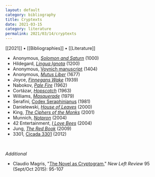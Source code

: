 ```yaml
---
layout: default
category: bibliography
title: Cryptexts
date: 2021-03-15
category: literature
permalink: 2021/03/14/cryptexts
---
```


[[2021]] • [[Bibliographies]] • [[Literature]]

* Anonymous, [*Solomon and Saturn*](https://en.wikipedia.org/wiki/Solomon_and_Saturn) (1000)
* Hildegard,  [*Lingua Ignota*](https://en.wikipedia.org/wiki/Lingua_Ignota) (1200)
* Anonymous, [Voynich manuscript](https://en.wikipedia.org/wiki/Voynich_manuscript) (1404)
* Anonymous, [*Mutus Liber*](https://en.wikipedia.org/wiki/Mutus_Liber) (1677)
* Joyce, [*Finnegans Wake*](https://en.wikipedia.org/wiki/Finnegans_Wake) (1939)
* Nabokov, [*Pale Fire*](https://en.wikipedia.org/wiki/Pale_Fire) (1962)
* Cortázar, [*Hopscotch*](https://en.wikipedia.org/wiki/Hopscotch_(Cort%C3%A1zar_novel)) (1963)
* Williams, [*Masquerade*](https://en.wikipedia.org/wiki/Masquerade_(book)) (1979)
* Serafini, [Codex Seraphinianus](https://en.wikipedia.org/wiki/Codex_Seraphinianus) (1981)
* Danielewski, [*House of Leaves*](https://en.wikipedia.org/wiki/House_of_Leaves) (2000)
* King, [*The Ciphers of the Monks*](http://www.davidaking.org/Ciphers.htm) (2001)
* Munnich, [*Notpron*](https://en.wikipedia.org/wiki/Notpron) (2004)
* 42 Entertainment, [*I Love Bees*](https://en.wikipedia.org/wiki/I_Love_Bees) (2004)
* Jung, [*The Red Book*](https://en.wikipedia.org/wiki/The_Red_Book_(Jung)) (2009)
* 3301, [Cicada 3301](https://en.wikipedia.org/wiki/Cicada_3301) (2012)

<br>

*Additional*

* Claudio Magris, "[The Novel as Cryptogram](https://newleftreview.org/issues/ii95/articles/claudio-magris-the-novel-as-cryptogram)," *New Left Review* 95 (Sept/Oct 2015): 95-107
